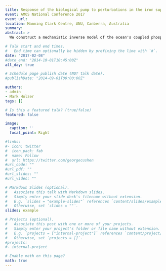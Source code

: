 ```yaml
---
title: Response of the biological pump to perturbations in the iron supply: Global teleconnections diagnosed using an inverse model of the coupled phosphorus–silicon–iron nutrient cycles
event: AMOS National Conference 2017
event_url:
location: Manning Clark Centre, ANU, Canberra, Australia
summary:
abstract: >
  We construct a mechanistic inverse model of the ocean's coupled phosphorus, silicon, and iron cycles and analyze the response of the biological pump to perturbations in the iron supply. The nutrient cycles are embedded in a data-assimilated steady global ocean circulation. Biological nutrient uptake is parameterized in terms of nutrient, light, and temperature limitations on growth for three functional classes of phytoplankton. A matrix formulation of the discretized nutrient equations permits efficient numerical solutions that allow optimization of key biogeochemical parameters by minimizing the misfit between modelled and observed concentrations. We perturb the iron supply for a variety of scenarios and systematically quantify the teleconnections in nutrient utilization across the global ocean ecosystem. Specifically, Green-function techniques are used to quantify the transport pathways and timescales with which the perturbations in the nutrient fields are propagated, thus mediating the teleconnections. We find that carbon and opal export can have opposite responses to changes in the iron supply. For example, a globally uniform reduction in the aeolian iron input increases opal export outside of the Southern Ocean but decreases carbon export there. A path-density transport diagnostic applied to the nutrients shows that enhanced iron limitation can untrap silicon from the Southern Ocean and increase opal export outside of the Southern Ocean. However, enhanced iron limitation also leads to non-diatom phytoplankton exporting less carbon in the tropics and to an increase in the biomass fraction of diatoms, which increases the Si:C export ratio. In addition, we investigate the amplitudes of the iron perturbations necessary to eliminate iron limitation and the resulting changes in the patterns of macronutrient limitation.

# Talk start and end times.
#   End time can optionally be hidden by prefixing the line with `#`.
date: "2017-02-08"
#date_end: "2014-10-01T10:45:00Z"
all_day: true

# Schedule page publish date (NOT talk date).
#publishDate: "2014-09-01T00:00:00Z"

authors:
- admin
- Mark Holzer
tags: []

# Is this a featured talk? (true/false)
featured: false

image:
  caption: ''
  focal_point: Right

#links:
#- icon: twitter
#  icon_pack: fab
#  name: Follow
#  url: https://twitter.com/georgecushen
#url_code: ""
#url_pdf: ""
#url_slides: ""
#url_video: ""

# Markdown Slides (optional).
#   Associate this talk with Markdown slides.
#   Simply enter your slide deck's filename without extension.
#   E.g. `slides = "example-slides"` references `content/slides/example-slides.md`.
#   Otherwise, set `slides = ""`.
slides: example

# Projects (optional).
#   Associate this post with one or more of your projects.
#   Simply enter your project's folder or file name without extension.
#   E.g. `projects = ["internal-project"]` references `content/project/deep-learning/index.md`.
#   Otherwise, set `projects = []`.
#projects:
#- internal-project

# Enable math on this page?
math: true
---
```


